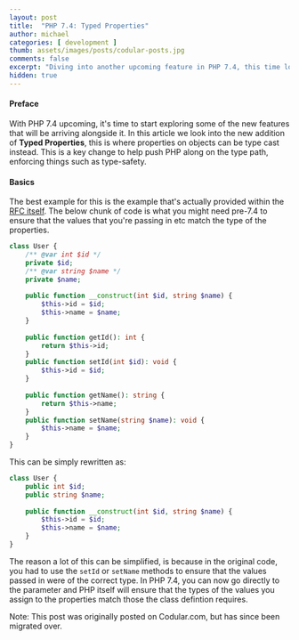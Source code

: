 ```yaml
---
layout: post
title:  "PHP 7.4: Typed Properties"
author: michael
categories: [ development ]
thumb: assets/images/posts/codular-posts.jpg
comments: false
excerpt: "Diving into another upcoming feature in PHP 7.4, this time looking at the addition of type casting on properties of classes."
hidden: true
---
```


#### Preface

With PHP 7.4 upcoming, it's time to start exploring some of the new features that will be arriving alongside it. In this article we look into the new addition of **Typed Properties**, this is where properties on objects can be type cast instead. This is a key change to help push PHP along on the type path, enforcing things such as type-safety.


#### Basics

The best example for this is the example that's actually provided within the [RFC itself](https://wiki.php.net/rfc/typed_properties_v2). The below chunk of code is what you might need pre-7.4 to ensure that the values that you're passing in etc match the type of the properties.

```php
class User {
    /** @var int $id */
    private $id;
    /** @var string $name */
    private $name;
 
    public function __construct(int $id, string $name) {
        $this->id = $id;
        $this->name = $name;
    }
 
    public function getId(): int {
        return $this->id;
    }
    public function setId(int $id): void {
        $this->id = $id;
    }
 
    public function getName(): string {
        return $this->name;
    }
    public function setName(string $name): void {
        $this->name = $name;
    }
}
```

This can be simply rewritten as: 

```php
class User {
    public int $id;
    public string $name;
 
    public function __construct(int $id, string $name) {
        $this->id = $id;
        $this->name = $name;
    }
}
```

The reason a lot of this can be simplified, is because in the original code, you had to use the `setId` or `setName` methods to ensure that the values passed in were of the correct type. In PHP 7.4, you can now go directly to the parameter and PHP itself will ensure that the types of the values you assign to the properties match those the class defintion requires.


<div class='post-footer-note'>
Note: This post was originally posted on Codular.com, but has since been migrated over.
</div>